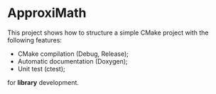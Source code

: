 # ApproxiMath
This project shows how to structure a simple CMake project with the following features:
 - CMake compilation (Debug, Release);
 - Automatic documentation (Doxygen);
 - Unit test (ctest);

for **library** development.